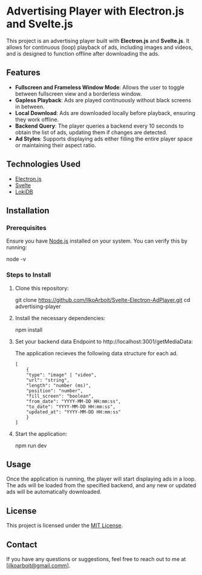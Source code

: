 # Advertising Player with Electron.js and Svelte.js

This project is an advertising player built with **Electron.js** and **Svelte.js**. It allows for continuous (loop) playback of ads, including images and videos, and is designed to function offline after downloading the ads.

## Features

- **Fullscreen and Frameless Window Mode**: Allows the user to toggle between fullscreen view and a borderless window.
- **Gapless Playback**: Ads are played continuously without black screens in between.
- **Local Download**: Ads are downloaded locally before playback, ensuring they work offline.
- **Backend Query**: The player queries a backend every 10 seconds to obtain the list of ads, updating them if changes are detected.
- **Ad Styles**: Supports displaying ads either filling the entire player space or maintaining their aspect ratio.

## Technologies Used

- [Electron.js](https://www.electronjs.org/)
- [Svelte](https://svelte.dev)
- [LokiDB](https://github.com/techfort/LokiJS)

## Installation

### Prerequisites

Ensure you have [Node.js](https://nodejs.org/) installed on your system. You can verify this by running:

node -v

### Steps to Install

1.  Clone this repository:

    git clone https://github.com/IlkoArboit/Svelte-Electron-AdPlayer.git
    cd advertising-player

2.  Install the necessary dependencies:

    npm install

3.  Set your backend data Endpoint to http://localhost:3001/getMediaData:

    The application recieves the following data structure for each ad.

    ```
    [
        {
        "type": "image" | "video",
        "url": "string",
        "length": "number (ms)",
        "position": "number",
        "fill_screen": "boolean",
        "from_date": "YYYY-MM-DD HH:mm:ss",
        "to_date": "YYYY-MM-DD HH:mm:ss",
        "updated_at": "YYYY-MM-DD HH:mm:ss"
        }
    ]

    ```

4.  Start the application:

    npm run dev

## Usage

Once the application is running, the player will start displaying ads in a loop. The ads will be loaded from the specified backend, and any new or updated ads will be automatically downloaded.

## License

This project is licensed under the [MIT License](LICENSE).

## Contact

If you have any questions or suggestions, feel free to reach out to me at [ilkoarboit@gmail.comm].
